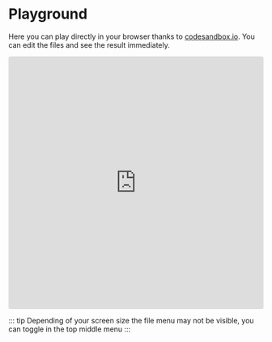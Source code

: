 # Playground

Here you can play directly in your browser thanks to [codesandbox.io](https://codesandbox.io). You can edit the files and see the result immediately.

<iframe src="https://codesandbox.io/embed/vue-template-im0f0?autoresize=1&fontsize=14&module=%2Fsrc%2FApp.vue" title="Vue Template" allow="geolocation; microphone; camera; midi; vr; accelerometer; gyroscope; payment; ambient-light-sensor; encrypted-media; usb" style="width:100%; height:500px; border:0; border-radius: 4px; overflow:hidden;" sandbox="allow-modals allow-forms allow-popups allow-scripts allow-same-origin"></iframe>

::: tip
Depending of your screen size the file menu may not be visible, you can toggle in the top middle menu
:::
